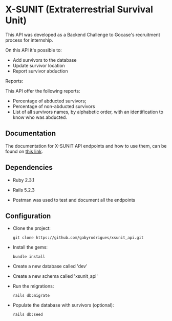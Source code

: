 # X-SUNIT (Extraterrestrial Survival Unit)

This API was developed as a Backend Challenge to Gocase's recruitment process for internship.

On this API it's possible to:

* Add survivors to the database
* Update survivor location
* Report survivor abduction

Reports:

This API offer the following reports:

- Percentage of abducted survivors;
- Percentage of non-abducted survivors
- List of all survivors names, by alphabetic order, with an identification to know who was abducted.


## Documentation

The documentation for X-SUNIT API endpoints and how to use them, can be found on [this link](https://documenter.getpostman.com/view/7402886/S1LtzoQB). 

## Dependencies

- Ruby 2.3.1

- Rails 5.2.3

- Postman was used to test and document all the endpoints

## Configuration

- Clone the project:
    ```
    git clone https://github.com/gabyrodrigues/xsunit_api.git
    ```

- Install the gems:
    ```
    bundle install
    ```

- Create a new database called 'dev'

- Create a new schema called 'xsunit_api'

- Run the migrations:
    ```
    rails db:migrate
    ```

- Populate the database with survivors (optional):
    ```
    rails db:seed
    ```
